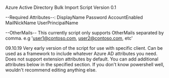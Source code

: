 Azure Active Directory Bulk Import Script
Version 0.1

--Required Attributes--:
DisplayName
Password
AccountEnabled
MailNickName
UserPrincipalName

--OtherMails--
This currently script only supports OtherMails separated by comma.
e.g 'user1@contoso.com, user2@contoso.com, etc'

09.10.19
Very early version of the script for use with specific client. Can be used as a framework to include whatever Azure AD attributes you need. Does not support extension attributes by default. You can add additional attributes below in the specified section. If you don't know powershell well, wouldn't recommend editing anything else.

